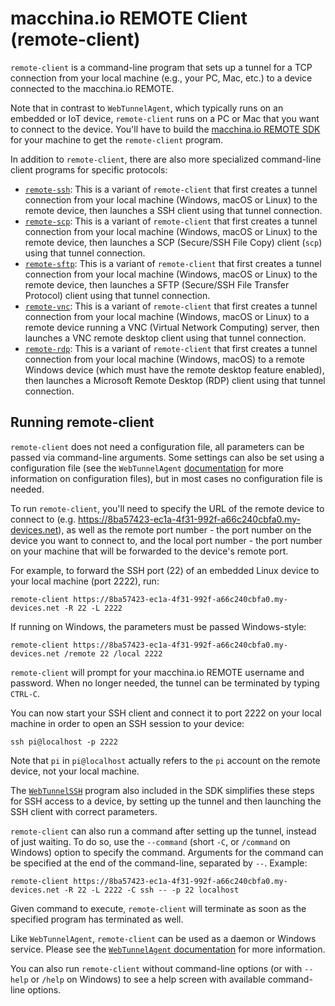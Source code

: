# macchina.io REMOTE Client (remote-client)

`remote-client` is a command-line program that sets up a tunnel for a TCP connection from your
local machine (e.g., your PC, Mac, etc.) to a device connected to the macchina.io
REMOTE.

Note that in contrast to `WebTunnelAgent`, which typically runs on an embedded or IoT
device, `remote-client` runs on a PC or Mac that you want to connect to the
device. You'll have to build the [macchina.io REMOTE SDK](../../README.md)
for your machine to get the `remote-client` program.

In addition to `remote-client`, there are also more specialized command-line client
programs for specific protocols:

  - [`remote-ssh`](WebTunnel/WebTunnelSSH/README.md): This is a variant of `remote-client` that first
    creates a tunnel connection from your local machine (Windows, macOS or Linux) to the remote device,
    then launches a SSH client using that tunnel connection.
  - [`remote-scp`](WebTunnel/WebTunnelSCP/README.md): This is a variant of `remote-client` that first
    creates a tunnel connection from your local machine (Windows, macOS or Linux) to the remote device,
    then launches a SCP (Secure/SSH File Copy) client (`scp`) using that tunnel connection.
  - [`remote-sftp`](WebTunnel/WebTunnelSFTP/README.md): This is a variant of `remote-client` that first
    creates a tunnel connection from your local machine (Windows, macOS or Linux) to the remote device,
    then launches a SFTP (Secure/SSH File Transfer Protocol) client using that tunnel connection.
  - [`remote-vnc`](WebTunnel/WebTunnelVNC/README.md): This is a variant of `remote-client` that first
    creates a tunnel connection from your local machine (Windows, macOS or Linux) to a remote device
    running a VNC (Virtual Network Computing) server, then launches a VNC remote desktop client using
    that tunnel connection.
  - [`remote-rdp`](WebTunnel/WebTunnelRDP/README.md): This is a variant of `remote-client` that first
    creates a tunnel connection from your local machine (Windows, macOS) to a remote Windows device
    (which must have the remote desktop feature enabled), then launches a Microsoft Remote Desktop (RDP)
    client using that tunnel connection.

## Running remote-client

`remote-client` does not need a configuration file, all parameters can be passed
via command-line arguments. Some settings can also be set using a configuration file
(see the `WebTunnelAgent` [documentation](../WebTunnelAgent/README.md) for more
information on configuration files), but in most cases no configuration file is needed.

To run `remote-client`, you'll need to specify the URL of the remote device to connect
to (e.g. https://8ba57423-ec1a-4f31-992f-a66c240cbfa0.my-devices.net), as well as
the remote port number - the port number on the device you want to connect to, and the
local port number - the port number on your machine that will be forwarded to the device's
remote port.

For example, to forward the SSH port (22) of an embedded Linux device to your local
machine (port 2222), run:

```
remote-client https://8ba57423-ec1a-4f31-992f-a66c240cbfa0.my-devices.net -R 22 -L 2222
```

If running on Windows, the parameters must be passed Windows-style:

```
remote-client https://8ba57423-ec1a-4f31-992f-a66c240cbfa0.my-devices.net /remote 22 /local 2222
```

`remote-client` will prompt for your macchina.io REMOTE username and password.
When no longer needed, the tunnel can be terminated by typing `CTRL-C`.

You can now start your SSH client and connect it to port 2222 on your local machine
in order to open an SSH session to your device:

```
ssh pi@localhost -p 2222
```

Note that `pi` in `pi@localhost` actually refers to the `pi` account on the
remote device, not your local machine.

The [`WebTunnelSSH`](../WebTunnelSSH/README.md) program also included in the
SDK simplifies these steps for SSH access to a device, by setting up the tunnel
and then launching the SSH client with correct parameters.

`remote-client` can also run a command after setting up the tunnel, instead of just
waiting. To do so, use the `--command` (short `-C`, or `/command` on Windows) option
to specify the command. Arguments for the command can be specified at the end of the
command-line, separated by `--`. Example:

```
remote-client https://8ba57423-ec1a-4f31-992f-a66c240cbfa0.my-devices.net -R 22 -L 2222 -C ssh -- -p 22 localhost
```

Given command to execute, `remote-client` will terminate as soon as the specified program has
terminated as well.

Like `WebTunnelAgent`, `remote-client` can be used as a daemon or Windows service.
Please see the [`WebTunnelAgent` documentation](../WebTunnelAgent/README.md) for more information.

You can also run `remote-client` without command-line options (or with `--help`
or `/help` on Windows) to see a help screen with available command-line options.
